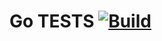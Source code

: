#  Go TESTS [![Build](https://github.com/himalaya-kumar/go_tests/actions/workflows/go.yml/badge.svg?branch=main)](https://github.com/himalaya-kumar/go_tests/actions/workflows/go.yml)
